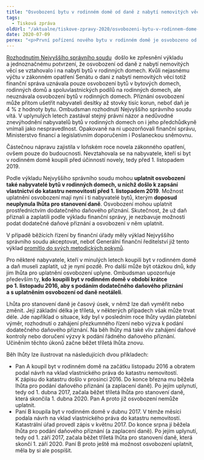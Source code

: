 ```yaml
---
title: "Osvobození bytu v rodinném domě od daně z nabytí nemovitých věcí lze uplatnit zpětně"
tags:
  - Tisková zpráva
oldUrl: "/aktualne/tiskove-zpravy-2020/osvobozeni-bytu-v-rodinnem-dome-od-dane-z-nabyti-nemovitych-veci-lze-uplatnit-zpetne"
date: 2020-07-09
perex: "<p>První pořízení nového bytu v rodinném domě je osvobozeno od daně z nabytí nemovitých věcí. Lidé, kteří si před 1. listopadem 2019 pořídili byt v rodinném domě, mohou osvobození uplatnit, pokud jim ještě neuplynula lhůta pro stanovení daně. Mohou tak učinit i ti, kdo už daňové přiznání podali a daň zaplatili podle dřívějšího výkladu finanční správy. Napravuje se tak několik let trvající nespravedlnost způsobená opomenutím zákonodárce.</p>"
---
```


<!-- imported from the old website -->

<p><a title="Otevření do nového okna" href="http://nssoud.cz/files/SOUDNI_VYKON/2020/0089_4Afs_2000044S_20200624142842.pdf" target="_blank">Rozhodnutím Nejvyššího správního soudu</a>  došlo ke zpřesnění výkladu a jednoznačnému potvrzení, že osvobození od daně z nabytí nemovitých věcí se vztahovalo i na nabytí bytů v rodinných domech. Kvůli nejasnému výčtu v zákonném opatření Senátu o dani z nabytí nemovitých věcí totiž finanční správa uznávala pouze osvobození bytů v bytových domech, rodinných domů a spoluvlastnických podílů na rodinných domech, ale neuznávala osvobození bytů v rodinných domech. Přiznání osvobození může přitom ušetřit nabyvateli desítky až stovky tisíc korun, neboť daň je 4 % z hodnoty bytu. Ombudsman rozhodnutí Nejvyššího správního soudu vítá. V uplynulých letech zastával stejný právní názor a nedůvodné znevýhodnění nabyvatelů bytů v rodinných domech on i jeho předchůdkyně vnímali jako nespravedlnost. Opakovaně na ni upozorňovali finanční správu, Ministerstvo financí a legislativním doporučením i Poslaneckou sněmovnu.</p> <p>Částečnou nápravu zajistila v loňském roce novela zákonného opatření, ovšem pouze do budoucnosti. Nevztahovala se na nabyvatele, kteří si byt v rodinném domě koupili před účinností novely, tedy před 1. listopadem 2019. </p> <p>Podle výkladu Nejvyššího správního soudu mohou <b>uplatnit osvobození také nabyvatelé bytů v rodinných domech, u nichž došlo k zapsání vlastnictví do katastru nemovitostí před 1. listopadem 2019</b>. Možnost uplatnění osvobození mají nyní i ti nabyvatelé bytů, kterým <b>doposud neuplynula lhůta pro stanovení daně</b>. Osvobození mohou uplatnit prostřednictvím dodatečného daňového přiznání. Skutečnost, že už daň přiznali a zaplatili podle výkladu finanční správy, je nezbavuje možnosti podat dodatečné daňové přiznání a osvobození v něm uplatnit.</p> <p>V případě běžících řízení by finanční úřady měly výklad Nejvyššího správního soudu akceptovat, neboť Generální finanční ředitelství již tento výklad <a href="https://www.financnisprava.cz/cs/dane/dane/dan-z-nabyti-nemovitych-veci/informace-stanoviska-sdeleni/osvobozeni-prvniho-uplatneho-nabyti-10754" target="_blank">promítlo do svých metodických pokynů</a>.</p> <p>Pro některé nabyvatele, kteří v minulých letech koupili byt v rodinném domě a daň museli zaplatit, už je nyní pozdě. Pro další může být otázkou dnů, kdy jim lhůta pro uplatnění osvobození uplyne. Ombudsman upozorňuje především ty, <b>kdo koupili byt v rodinném domě v období krátce po 1. listopadu 2016, aby s podáním dodatečného daňového přiznání a s uplatněním osvobození od daně neotáleli</b>.</p> <p>Lhůta pro stanovení daně je časový úsek, v němž lze daň vyměřit nebo změnit. Její základní délka je tříletá, v některých případech však může trvat déle. Jde například o situace, kdy byl v posledním roce lhůty vydán platební výměr, rozhodnutí o zahájení přezkumného řízení nebo výzva k podání dodatečného daňového přiznání. Na běh lhůty má také vliv zahájení daňové kontroly nebo doručení výzvy k podání řádného daňového přiznání. Učiněním těchto úkonů začne běžet tříletá lhůta znovu. </p> <p>Běh lhůty lze ilustrovat na následujících dvou příkladech:</p><ul><li>Pan A koupil byt v rodinném domě na začátku listopadu 2016 a obratem podal návrh na vklad vlastnického práva do katastru nemovitostí. K zápisu do katastru došlo v prosinci 2016. Do konce března mu běžela lhůta pro podání daňového přiznání (a zaplacení daně). Po jejím uplynutí, tedy od 1. dubna 2017, začala běžet tříletá lhůta pro stanovení daně, která skončila 1. dubna 2020. Pan A proto již osvobození nemůže uplatnit.</li><li>Paní B koupila byt v rodinném domě v dubnu 2017. V témže měsíci podala návrh na vklad vlastnického práva do katastru nemovitostí. Katastrální úřad provedl zápis v květnu 2017. Do konce srpna jí běžela lhůta pro podání daňového přiznání (a zaplacení daně). Po jejím uplynutí, tedy od 1. září 2017, začala běžet tříletá lhůta pro stanovení daně, která skončí 1. září 2020. Paní B proto ještě má možnost osvobození uplatnit, měla by si ale pospíšit.</li></ul>
